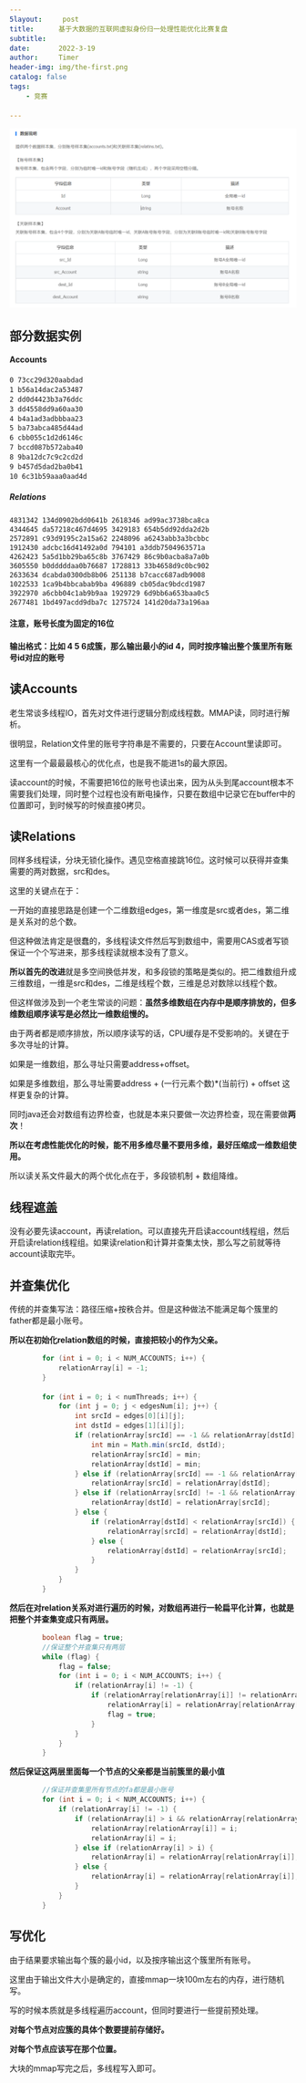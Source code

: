 ```yaml
---
5layout:     post
title:      基于大数据的互联网虚拟身份归一处理性能优化比赛复盘
subtitle:   
date:       2022-3-19
author:     Timer
header-img: img/the-first.png
catalog: false
tags:
    - 竞赛
 
---
```


<img src="https://raw.githubusercontent.com/TimerIzaya/TimerBlogPic/master/image-20220319161634612.png" alt="image-20220319161634612" style="zoom: 80%;" />

## 部分数据实例

#### Accounts

```txt
0 73cc29d320aabdad
1 b56a14dac2a53487
2 dd0d4423b3a76ddc
3 dd4558dd9a60aa30
4 b4a1ad3adbbbaa23
5 ba73abca485d44ad
6 cbb055c1d2d6146c
7 bccd087b572aba40
8 9ba12dc7c9c2cd2d
9 b457d5dad2ba0b41
10 6c31b59aaa0aad4d
```

##### Relations

```
4831342 134d0902bdd0641b 2618346 ad99ac3738bca8ca
4344645 da57218c467d4695 3429183 654b5dd92dda2d2b
2572891 c93d9195c2a15a62 2248096 a6243abb3a3bcbbc
1912430 adcbc16d41492a0d 794101 a3ddb7504963571a
4262423 5a5d1bb29ba65c8b 3767429 86c9b0acba8a7a0b
3605550 b0dddddaa0b76687 1728813 33b4658d9c0bc902
2633634 dcabda0300db8b06 251138 b7cacc687adb9008
1022533 1ca9b4bbcabab9ba 496889 cb05dac9bdcd1987
3922970 a6cbb04c1ab9b9aa 1929729 6d9bb6a653baa0c5
2677481 1bd497acdd9dba7c 1275724 141d20da73a196aa
```

#### 注意，账号长度为固定的16位

#### 输出格式：比如 4 5 6成簇，那么输出最小的id 4，同时按序输出整个簇里所有账号id对应的账号



## 读Accounts

老生常谈多线程IO，首先对文件进行逻辑分割成线程数。MMAP读，同时进行解析。

很明显，Relation文件里的账号字符串是不需要的，只要在Account里读即可。

这里有一个最最最核心的优化点，也是我不能进1s的最大原因。

读account的时候，不需要把16位的账号也读出来，因为从头到尾account根本不需要我们处理，同时整个过程也没有断电操作，只要在数组中记录它在buffer中的位置即可，到时候写的时候直接0拷贝。



## 读Relations

同样多线程读，分块无锁化操作。遇见空格直接跳16位。这时候可以获得并查集需要的两对数据，src和des。

这里的关键点在于：

一开始的直接思路是创建一个二维数组edges，第一维度是src或者des，第二维是关系对的总个数。

但这种做法肯定是很蠢的，多线程读文件然后写到数组中，需要用CAS或者写锁保证一个个写进来，那多线程读就根本没有了意义。

**所以首先的改进**就是多空间换低并发，和多段锁的策略是类似的。把二维数组升成三维数组，一维是src和des，二维是线程个数，三维是总对数除以线程个数。

但这样做涉及到一个老生常谈的问题：**虽然多维数组在内存中是顺序排放的，但多维数组顺序读写是必然比一维数组慢的。**

由于两者都是顺序排放，所以顺序读写的话，CPU缓存是不受影响的。关键在于多次寻址的计算。

如果是一维数组，那么寻址只需要address+offset。

如果是多维数组，那么寻址需要address + (一行元素个数)*(当前行) + offset 这样更复杂的计算。

同时java还会对数组有边界检查，也就是本来只要做一次边界检查，现在需要做**两次**！

**所以在考虑性能优化的时候，能不用多维尽量不要用多维，最好压缩成一维数组使用。**

所以读关系文件最大的两个优化点在于，多段锁机制 + 数组降维。



## 线程遮盖

没有必要先读account，再读relation。可以直接先开启读account线程组，然后开启读relation线程组。如果读relation和计算并查集太快，那么写之前就等待account读取完毕。



## 并查集优化

传统的并查集写法：路径压缩+按秩合并。但是这种做法不能满足每个簇里的father都是最小账号。

**所以在初始化relation数组的时候，直接把较小的作为父亲。**

```java
        for (int i = 0; i < NUM_ACCOUNTS; i++) {
            relationArray[i] = -1;
        }

        for (int i = 0; i < numThreads; i++) {
            for (int j = 0; j < edgesNum[i]; j++) {
                int srcId = edges[0][i][j];
                int dstId = edges[1][i][j];
                if (relationArray[srcId] == -1 && relationArray[dstId] == -1) {
                    int min = Math.min(srcId, dstId);
                    relationArray[srcId] = min;
                    relationArray[dstId] = min;
                } else if (relationArray[srcId] == -1 && relationArray[dstId] != -1) {
                    relationArray[srcId] = relationArray[dstId];
                } else if (relationArray[srcId] != -1 && relationArray[dstId] == -1) {
                    relationArray[dstId] = relationArray[srcId];
                } else {
                    if (relationArray[dstId] < relationArray[srcId]) {
                        relationArray[srcId] = relationArray[dstId];
                    } else {
                        relationArray[dstId] = relationArray[srcId];
                    }
                }
            }
        }
```

**然后在对relation关系对进行遍历的时候，对数组再进行一轮扁平化计算，也就是把整个并查集变成只有两层。**

```java
        boolean flag = true;
        //保证整个并查集只有两层
        while (flag) {
            flag = false;
            for (int i = 0; i < NUM_ACCOUNTS; i++) {
                if (relationArray[i] != -1) {
                    if (relationArray[relationArray[i]] != relationArray[i]) {
                        relationArray[i] = relationArray[relationArray[i]];
                        flag = true;
                    }
                }
            }
        }
```

**然后保证这两层里面每一个节点的父亲都是当前簇里的最小值**

```java
        //保证并查集里所有节点的fa都是最小账号
        for (int i = 0; i < NUM_ACCOUNTS; i++) {
            if (relationArray[i] != -1) {
                if (relationArray[i] > i && relationArray[relationArray[i]] > i) {
                    relationArray[relationArray[i]] = i;
                    relationArray[i] = i;
                } else if (relationArray[i] > i) {
                    relationArray[i] = relationArray[relationArray[i]];
                } else {
                    relationArray[i] = relationArray[relationArray[i]];
                }
            }
        }
```



## 写优化

由于结果要求输出每个簇的最小id，以及按序输出这个簇里所有账号。

这里由于输出文件大小是确定的，直接mmap一块100m左右的内存，进行随机写。

写的时候本质就是多线程遍历account，但同时要进行一些提前预处理。

**对每个节点对应簇的具体个数要提前存储好。**

**对每个节点应该写在那个位置。**

大块的mmap写完之后，多线程写入即可。





























